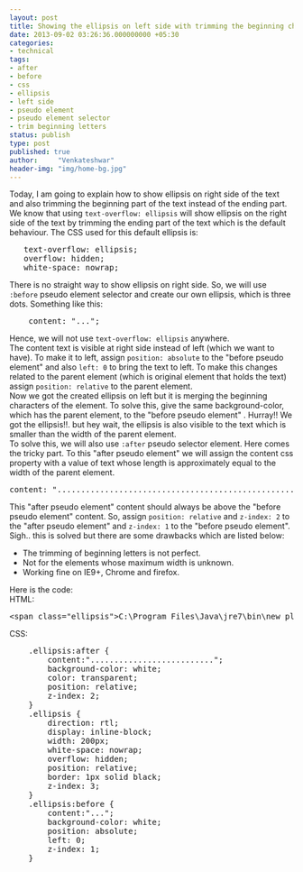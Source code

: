 ```yaml
---
layout: post
title: Showing the ellipsis on left side with trimming the beginning characters
date: 2013-09-02 03:26:36.000000000 +05:30
categories:
- technical
tags:
- after
- before
- css
- ellipsis
- left side
- pseudo element
- pseudo element selector
- trim beginning letters
status: publish
type: post
published: true
author:     "Venkateshwar"
header-img: "img/home-bg.jpg"
---
```

<p>Today, I am going to explain how to show ellipsis on right side of the text and also trimming the beginning part of the text instead of the ending part.<br />
We know that using <code>text-overflow: ellipsis</code> will show ellipsis on the right side of the text by trimming the ending part of the text which is the default behaviour. The CSS used for this default ellipsis is:</p>
<pre>   text-overflow: ellipsis;
   overflow: hidden;
   white-space: nowrap;</pre>
<p>There is no straight way to show ellipsis on right side. So, we will use <code>:before</code> pseudo element selector and create our own ellipsis, which is three dots. Something like this:</p>
<pre>    content: "...";</pre>
<p>Hence, we will not use <code>text-overflow: ellipsis</code> anywhere.<br />
The content text is visible at right side instead of left (which we want to have). To make it to left, assign <code>position: absolute</code> to the "before pseudo element" and also <code>left: 0</code> to bring the text to left. To make this changes related to the parent element (which is original element that holds the text) assign <code>position: relative</code> to the parent element.<br />
Now we got the created ellipsis on left but it is merging the beginning characters of the element. To solve this, give the same background-color, which has the parent element, to the "before pseudo element" . Hurray!! We got the ellipsis!!. but hey wait, the ellipsis is also visible to the text which is smaller than the width of the parent element.<br />
To solve this, we will also use <code>:after</code> pseudo selector element. Here comes the tricky part. To this "after pseudo element" we will assign the content css property with a value of text whose length is approximately equal to the width of the parent element.</p>
<pre>content: "............................................................"</pre>
<p>This "after pseudo element" content should always be above the "before pseudo element" content. So, assign <code>position: relative</code> and <code>z-index: 2</code> to the "after pseudo element" and <code>z-index: 1</code> to the "before pseudo element".<br />
Sigh.. this is solved but there are some drawbacks which are listed below:</p>
<ul>
<li>The trimming of beginning letters is not perfect.</li>
<li>Not for the elements whose maximum width is unknown.</li>
<li>Working fine on IE9+, Chrome and firefox.</li>
</ul>
<p>Here is the code:<br />
HTML:</p>
<pre>&lt;span class="ellipsis"&gt;C:\Program Files\Java\jre7\bin\new_plugin\npdeployjava1.dll&lt;/span&gt;</pre>
<p>CSS:</p>
<pre>    .ellipsis:after {
        content:"..........................";
        background-color: white;
        color: transparent;
        position: relative;
        z-index: 2;
    }
    .ellipsis {
        direction: rtl;
        display: inline-block;
        width: 200px;
        white-space: nowrap;
        overflow: hidden;
        position: relative;
        border: 1px solid black;
        z-index: 3;
    }
    .ellipsis:before {
        content:"...";
        background-color: white;
        position: absolute;
        left: 0;
        z-index: 1;
    }</pre>
